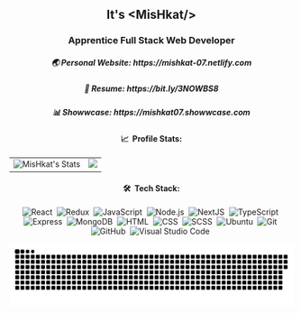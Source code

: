 <h2 align="center">It's &lt;MisHkat/&gt;</h2>
<h3 align="center">Apprentice Full Stack Web Developer</h3>

<div align="center">
<h5>🌏 Personal Website: https://mishkat-07.netlify.com </h5>
<h5>📑 Resume: https://bit.ly/3NOWBS8 </h5>
<h5>📊 Showwcase: https://mishkat07.showwcase.com </h5>
</div>

<h4 align="center">📈 &nbsp;Profile Stats:</h4>
<div align="center">
<table>
    <tr>
        <td>
             <img height="190" src="https://github-readme-stats.vercel.app/api?username=MisHkat07&hide_border=true&show_icons=true&include_all_commits=true&theme=transparent" alt="MisHkat's Stats" />
        </td>
        <td>
          <img height="190" src="https://github-readme-stats.vercel.app/api/top-langs/?username=MisHkat07&hide_border=true&layout=compact&show_icons=true&theme=transparent&langs_count=10"/>
        </td>
    </tr>
</table>
</div>

<h4 align="center">🛠 &nbsp;Tech Stack:</h4>
<div align="center">
 
![React](https://img.shields.io/badge/-React-05122A?style=flat&logo=react)&nbsp;
![Redux](https://img.shields.io/badge/-Redux-05122A?style=flat&logo=redux)&nbsp;
![JavaScript](https://img.shields.io/badge/-JavaScript-05122A?style=flat&logo=javascript)&nbsp;
![Node.js](https://img.shields.io/badge/-Node.js-05122A?style=flat&logo=node.js)&nbsp;
![NextJS](https://img.shields.io/badge/-NextJS-05122A?style=flat&logo=next.js)&nbsp;
![TypeScript](https://img.shields.io/badge/-TypeScript-05122A?style=flat&logo=typescript)&nbsp;
![Express](https://img.shields.io/badge/-Express-05122A?style=flat&logo=expressjs)&nbsp;
![MongoDB](https://img.shields.io/badge/-MongoDB-05122A?style=flat&logo=mongodb)&nbsp;
![HTML](https://img.shields.io/badge/-HTML-05122A?style=flat&logo=HTML5)&nbsp;
![CSS](https://img.shields.io/badge/-CSS-05122A?style=flat&logo=CSS3&logoColor=1572B6)&nbsp;
![SCSS](https://img.shields.io/badge/-SCSS-05122A?style=flat&logo=SASS&logoColor=1572B6)&nbsp;
![Ubuntu](https://img.shields.io/badge/-Ubuntu-05122A?style=flat&logo=ubuntu&logoColor=1572B6)&nbsp;
![Git](https://img.shields.io/badge/-Git-05122A?style=flat&logo=git)&nbsp;
![GitHub](https://img.shields.io/badge/-GitHub-05122A?style=flat&logo=github)&nbsp;
![Visual Studio Code](https://img.shields.io/badge/-Visual%20Studio%20Code-05122A?style=flat&logo=visual-studio-code&logoColor=007ACC)&nbsp;
  
</div>

   <p align="center">
   <a href="https://github.com/mikyll/mikyll"><img alt="Snake animation" src="https://github.com/mikyll/mikyll/blob/output/github-contribution-grid-snake.svg"/></a>
  </p>
  
